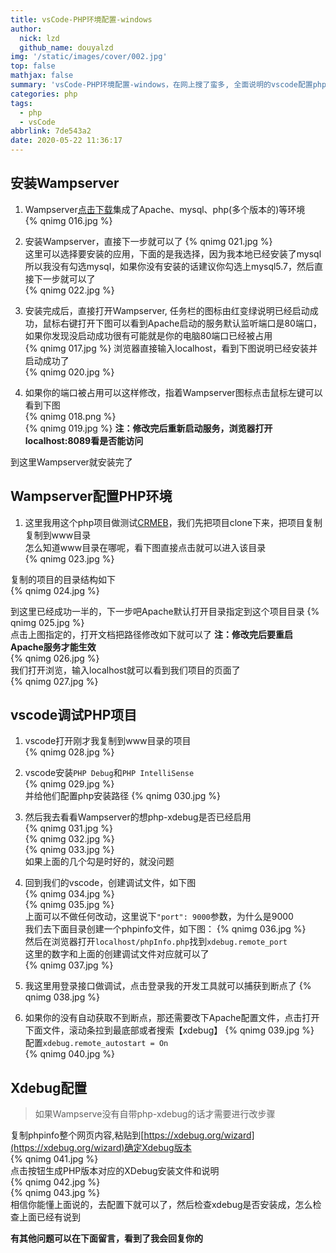 ```yaml
---
title: vsCode-PHP环境配置-windows
author:
  nick: lzd
  github_name: douyalzd
img: '/static/images/cover/002.jpg'
top: false
mathjax: false
summary: 'vsCode-PHP环境配置-windows，在网上搜了蛮多, 全面说明的vscode配置php环境的很少，第一次次接触php这个文章很适合PHP新手'
categories: php
tags:
  - php
  - vsCode
abbrlink: 7de543a2
date: 2020-05-22 11:36:17
---
```



## 安装Wampserver
1. Wampserver[点击下载](https://sourceforge.net/projects/wampserver/)集成了Apache、mysql、php(多个版本的)等环境  
{% qnimg 016.jpg %}

2. 安装Wampserver，直接下一步就可以了 
{% qnimg 021.jpg %}  
这里可以选择要安装的应用，下面的是我选择，因为我本地已经安装了mysql所以我没有勾选mysql，如果你没有安装的话建议你勾选上mysql5.7，然后直接下一步就可以了   
{% qnimg 022.jpg %}  


3. 安装完成后，直接打开Wampserver, 任务栏的图标由红变绿说明已经启动成功，鼠标右键打开下图可以看到Apache启动的服务默认监听端口是80端口，如果你发现没启动成功很有可能就是你的电脑80端口已经被占用  
{% qnimg 017.jpg %}
浏览器直接输入localhost，看到下图说明已经安装并启动成功了  
{% qnimg 020.jpg %}

4. 如果你的端口被占用可以这样修改，指着Wampserver图标点击鼠标左键可以看到下图  
{% qnimg 018.png %}  
{% qnimg 019.jpg %}
**注：修改完后重新启动服务，浏览器打开localhost:8089看是否能访问**

到这里Wampserver就安装完了

## Wampserver配置PHP环境
1. 这里我用这个php项目做测试[CRMEB](https://github.com/crmeb/CRMEB)，我们先把项目clone下来，把项目复制复制到www目录  
怎么知道www目录在哪呢，看下图直接点击就可以进入该目录  
{% qnimg 023.jpg %}  

复制的项目的目录结构如下  
{% qnimg 024.jpg %}  

到这里已经成功一半的，下一步吧Apache默认打开目录指定到这个项目目录 
{% qnimg 025.jpg %}  
点击上图指定的，打开文档把路径修改如下就可以了  **注：修改完后要重启Apache服务才能生效**  
{% qnimg 026.jpg %}  
我们打开浏览，输入localhost就可以看到我们项目的页面了  
{% qnimg 027.jpg %}  

## vscode调试PHP项目
1. vscode打开刚才我复制到www目录的项目  
{% qnimg 028.jpg %}  

2. vscode安装`PHP Debug`和`PHP IntelliSense`  
{% qnimg 029.jpg %}  
并给他们配置php安装路径
{% qnimg 030.jpg %}  

3. 然后我去看看Wampserver的想php-xdebug是否已经启用  
{% qnimg 031.jpg %}  
{% qnimg 032.jpg %}  
{% qnimg 033.jpg %}  
如果上面的几个勾是时好的，就没问题

4. 回到我们的vscode，创建调试文件，如下图  
{% qnimg 034.jpg %}  
{% qnimg 035.jpg %}  
上面可以不做任何改动，这里说下`"port": 9000`参数，为什么是9000  
我们去下面目录创建一个phpinfo文件，如下图：
{% qnimg 036.jpg %}  
然后在浏览器打开`localhost/phpInfo.php`找到`xdebug.remote_port`  
这里的数字和上面的创建调试文件对应就可以了  
{% qnimg 037.jpg %}  

5. 我这里用登录接口做调试，点击登录我的开发工具就可以捕获到断点了
{% qnimg 038.jpg %}  

6. 如果你的没有自动获取不到断点，那还需要改下Apache配置文件，点击打开下面文件，滚动条拉到最底部或者搜索【xdebug】
{% qnimg 039.jpg %}  
配置`xdebug.remote_autostart = On`  
{% qnimg 040.jpg %}  

## Xdebug配置  
> 如果Wampserve没有自带php-xdebug的话才需要进行改步骤   

复制phpinfo整个网页内容,粘贴到[https://xdebug.org/wizard](https://xdebug.org/wizard)确定Xdebug版本  
{% qnimg 041.jpg %}  
点击按钮生成PHP版本对应的XDebug安装文件和说明  
{% qnimg 042.jpg %}  
{% qnimg 043.jpg %}  
相信你能懂上面说的，去配置下就可以了，然后检查xdebug是否安装成，怎么检查上面已经有说到  

**有其他问题可以在下面留言，看到了我会回复你的**